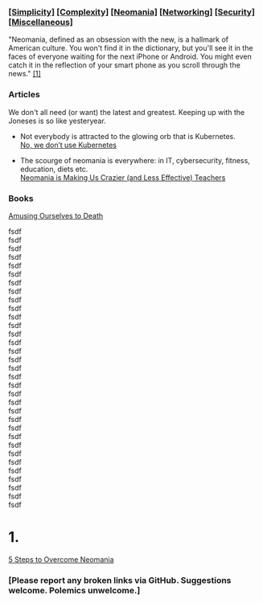 ### [[Simplicity]](simplicity.md) [[Complexity]](complexity.md) [[Neomania]](neomania.md) [[Networking]](networking.md) [[Security]](security.md) [[Miscellaneous]](miscellaneous.md)

"Neomania, defined as an obsession with the new, is a hallmark of American culture. You won't find it in the dictionary, but you'll see it in the faces of everyone waiting for the next iPhone or Android. You might even catch it in the reflection of your smart phone as you scroll through the news." [[1]](#1.)

### Articles

We don't all need (or want) the latest and greatest. Keeping up with the Joneses is so like yesteryear.

* Not everybody is attracted to the glowing orb that is Kubernetes.  
[No, we don’t use Kubernetes](https://ably.com/blog/no-we-dont-use-kubernetes)

* The scourge of neomania is everywhere: in IT, cybersecurity, fitness, education, diets etc.  
[Neomania is Making Us Crazier (and Less Effective) Teachers](https://davestuartjr.com/neomania/)

### Books

[Amusing Ourselves to Death](https://en.wikipedia.org/wiki/Amusing_Ourselves_to_Death)

fsdf  
fsdf  
fsdf  
fsdf  
fsdf  
fsdf  
fsdf  
fsdf  
fsdf  
fsdf  
fsdf  
fsdf  
fsdf  
fsdf  
fsdf  
fsdf  
fsdf  
fsdf  
fsdf  
fsdf  
fsdf  
fsdf  
fsdf  
fsdf  
fsdf  
fsdf  
fsdf  
fsdf  
fsdf  
fsdf  
fsdf  
fsdf  
fsdf  

# 1.
[5 Steps to Overcome Neomania](https://www.entrepreneur.com/article/290746)

### [Please report any broken links via GitHub. Suggestions welcome. Polemics unwelcome.]
